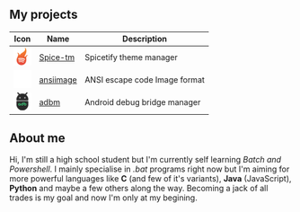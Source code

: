 ## My projects

Icon|Name|Description
-|-|-
![Spice-tm logo](https://github.com/baikil/spice-tm/blob/main/spice-tm_32px.png)|[Spice-tm](https://github.com/baikil/spice-tm)|Spicetify theme manager
![n/a](https://github.com/baikil/baikil.github.io/blob/main/n_a.png)|[ansiimage](https://github.com/baikil/ansiimage)|ANSI escape code Image format
![adbm logo](https://github.com/baikil/adbmanager/blob/main/adbm_32px.png?raw=true)|[adbm](https://github.com/baikil/adbmanager)|Android debug bridge manager

## About me

Hi, I'm still a high school student but I'm currently self learning _Batch and Powershell_. I mainly specialise in _.bat_ programs right now but I'm aiming for more powerful languages like **C** (and few of it's variants), **Java** (JavaScript), **Python** and maybe a few others along the way. Becoming a jack of all trades is my goal and now I'm only at my begining.
